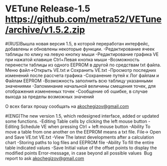 # VETune Release-1.5 https://github.com/metra52/VETune/archive/v1.5.2.zip

#(RUS)Вышла новая версия 1.5, в которой переработан интерфейс, добавлены и обновлены некоторые функции.
-Редактирование ячеек таблицы по клику на левую кнопку мыши
-Редактирование графика VE при нажатой клавише Ctrl+Левая кнопка мыши
-Возможность перенести таблицы из одного EEPROM в другой по средствам txt файла. Меню файл->Открыть VE.txt и Сохранить VE.txt
-Просмотр последних изменений после рассчета графика
-Сохранение путей к Лог файлам и Файлам EEPROM
-Возможность заполнить всю таблицу указанными значениями
-Запоминание начальной величины смещения точек, для отображения измененных точек
-Сообщение об ошибке, в случае выхода за пределы возможных значений

 О всех багах прошу сообщать на akochegizov@gmail.com

#(ENG)The new version 1.5, which redesigned interface, added or updated some functions.
-Editing Table cells by clicking the left mouse button
-Editing Schedule VE when pressing Ctrl + left mouse button
-Ability To move a table from one another on the EEPROM means a txt file. File-> Open and Save VE.txt VE.txt
-View The latest developments after a calculation chart
-Storing paths to log files and EEPROM file
-Ability To fill the entire table indicated values
-Save Initial value of the offset points to display the modified points
Error-message, in case beyond all possible values 
​​
Bug report to ask akochegizov@gmail.com

